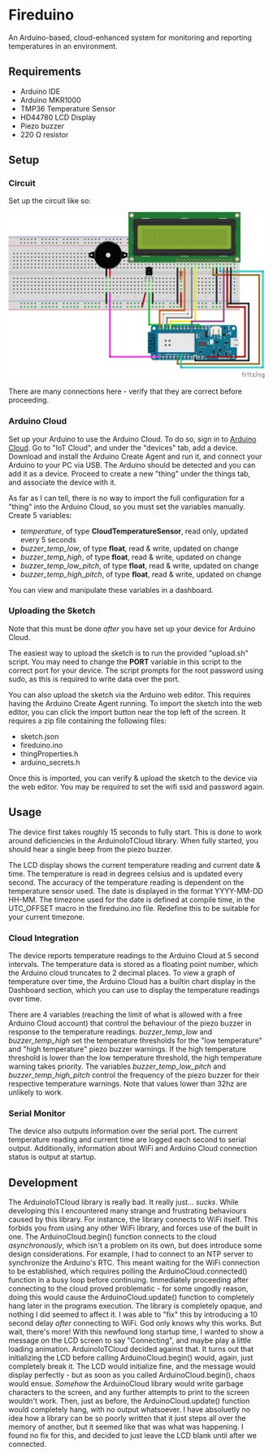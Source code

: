 # Fireduino

An Arduino-based, cloud-enhanced system for monitoring and reporting temperatures in an environment.

## Requirements

- Arduino IDE
- Arduino MKR1000
- TMP36 Temperature Sensor
- HD44780 LCD Display
- Piezo buzzer
- 220 Ω resistor

## Setup

### Circuit

Set up the circuit like so:

![Circuit](fireduino_circuit.png)

There are many connections here - verify that they are correct before proceeding.

### Arduino Cloud

Set up your Arduino to use the Arduino Cloud. To do so, sign in to
[Arduino Cloud](https://cloud.arduino.cc). Go to "IoT Cloud", and under the "devices" tab, add a
device. Download and install the Arduino Create Agent and run it, and connect your Arduino to your
PC via USB. The Arduino should be detected and you can add it as a device. Proceed to create a new
"thing" under the things tab, and associate the device with it.

As far as I can tell, there is no way to import the full configuration for a "thing" into the
Arduino Cloud, so you must set the variables manually. Create 5 variables:

- *temperature*, of type **CloudTemperatureSensor**, read only, updated every 5 seconds
- *buzzer_temp_low*, of type **float**, read & write, updated on change
- *buzzer_temp_high*, of type **float**, read & write, updated on change
- *buzzer_temp_low_pitch*, of type **float**, read & write, updated on change
- *buzzer_temp_high_pitch*, of type **float**, read & write, updated on change

You can view and manipulate these variables in a dashboard.

### Uploading the Sketch

Note that this must be done *after* you have set up your device for Arduino Cloud.

The easiest way to upload the sketch is to run the provided "upload.sh" script. You may need to
change the **PORT** variable in this script to the correct port for your device. The script prompts
for the root password using sudo, as this is required to write data over the port.

You can also upload the sketch via the Arduino web editor. This requires having the Arduino Create
Agent running. To import the sketch into the web editor, you can click the import button near the
top left of the screen. It requires a zip file containing the following files:

- sketch.json
- fireduino.ino
- thingProperties.h
- arduino_secrets.h

Once this is imported, you can verify & upload the sketch to the device via the web editor. You may
be required to set the wifi ssid and password again.

## Usage

The device first takes roughly 15 seconds to fully start. This is done to work around deficiencies
in the ArduinoIoTCloud library. When fully started, you should hear a single beep from the piezo
buzzer.

The LCD display shows the current temperature reading and current date & time. The temperature is
read in degrees celsius and is updated every second. The accuracy of the temperature reading is
dependent on the temperature sensor used. The date is displayed in the format YYYY-MM-DD HH-MM. The
timezone used for the date is defined at compile time, in the UTC_OFFSET macro in the fireduino.ino
file. Redefine this to be suitable for your current timezone.

### Cloud Integration

The device reports temperature readings to the Arduino Cloud at 5 second intervals. The temperature
data is stored as a floating point number, which the Arduino cloud truncates to 2 decimal places.
To view a graph of temperature over time, the Arduino Cloud has a builtin chart display in the
Dashboard section, which you can use to display the temperature readings over time.

There are 4 variables (reaching the limit of what is allowed with a free Arduino Cloud account)
that control the behaviour of the piezo buzzer in response to the temperature readings.
*buzzer_temp_low* and *buzzer_temp_high* set the temperature thresholds for the "low temperature"
and "high temperature" piezo buzzer warnings. If the high temperature threshold is lower than the
low temperature threshold, the high temperature warning takes priority. The variables
*buzzer_temp_low_pitch* and *buzzer_temp_high_pitch* control the frequency of the piezo buzzer for
their respective temperature warnings. Note that values lower than 32hz are unlikely to work.

### Serial Monitor

The device also outputs information over the serial port. The current temperature reading and
current time are logged each second to serial output. Additionally, information about WiFi and
Arduino Cloud connection status is output at startup.


## Development

The ArduinoIoTCloud library is really bad. It really just... *sucks*. While developing this I
encountered many strange and frustrating behaviours caused by this library. For instance, the
library connects to WiFi itself. This forbids you from using any other WiFi library, and forces use
of the built in one. The ArduinoCloud.begin() function connects to the cloud *asynchronously*,
which isn't a problem on its own, but does introduce some design considerations. For example, I had
to connect to an NTP server to synchronize the Arduino's RTC. This meant waiting for the WiFi
connection to be established, which requires polling the ArduinoCloud.connected() function in a
busy loop before continuing. Immediately proceeding after connecting to the cloud proved
problematic - for some ungodly reason, doing this would cause the ArduinoCloud.update() function to
completely hang later in the programs execution. The library is completely opaque, and nothing I
did seemed to affect it. I was able to "fix" this by introducing a 10 second delay *after*
connecting to WiFi. God only knows why this works. But wait, there's more! With this newfound long
startup time, I wanted to show a message on the LCD screen to say "Connecting", and maybe play a
little loading animation. ArduinoIoTCloud decided against that. It turns out that initializing the
LCD before calling ArduinoCloud.begin() would, again, just completely break it. The LCD would
initialize fine, and the message would display perfectly - but as soon as you called
ArduinoCloud.begin(), chaos would ensue. *Somehow* the ArduinoCloud library would write garbage
characters to the screen, and any further attempts to print to the screen wouldn't work. Then, just
as before, the ArduinoCloud.update() function would completely hang, with no output whatsoever. I
have absoluetly no idea how a library can be so poorly written that it just steps all over the
memory of another, but it seemed like that was what was happening. I found no fix for this, and
decided to just leave the LCD blank until after we connected.
